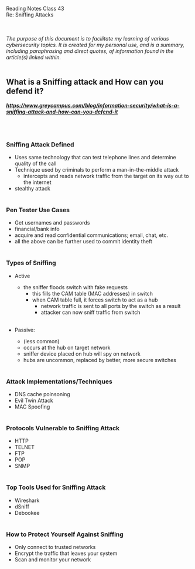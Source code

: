 Reading Notes
Class 43<br>
Re: Sniffing Attacks<br><br><br>

*The purpose of this document is to facilitate my learning of various cybersecurity topics.  It is created for my personal use, and is a summary, including paraphrasing and direct quotes, of information found in the article(s) linked within.*<br><br>

## What is a Sniffing attack and How can you defend it?
***https://www.greycampus.com/blog/information-security/what-is-a-sniffing-attack-and-how-can-you-defend-it***

<br><br>
### Sniffing Attack Defined
- Uses same technology that can test telephone lines and determine quality of the call
- Technique used by criminals to perform a man-in-the-middle attack
  - intercepts and reads network traffic from the target on its way out to the internet
- stealthy attack<br><br>

### Pen Tester Use Cases
- Get usernames and passwords
- financial/bank info
- acquire and read confidential communications; email, chat, etc.
- all the above can be further used to commit identity theft
<br><br>

### Types of Sniffing
- Active
  - the sniffer floods switch with fake requests
    - this fills the CAM table (MAC addresses) in switch 
    - when CAM table full, it forces switch to act as a hub
      - network traffic is sent to all ports by the switch as a result
      - attacker can now sniff traffic from switch
<br><br>

- Passive:
  - (less common)
  - occurs at the hub on target network
  - sniffer device placed on hub will spy on network
  - hubs are uncommon, replaced by better, more secure switches
<br><br>

### Attack Implementations/Techniques
- DNS cache poinsoning
- Evil Twin Attack
- MAC Spoofing
<br><br>


### Protocols Vulnerable to Sniffing Attack
- HTTP
- TELNET
- FTP
- POP
- SNMP
<br><br>

### Top Tools Used for Sniffing Attack
- Wireshark
- dSniff
- Debookee
<br><br>

### How to Protect Yourself Against Sniffing
- Only connect to trusted networks
- Encrypt the traffic that leaves your system
- Scan and monitor your network



<br><br>



<br><br>